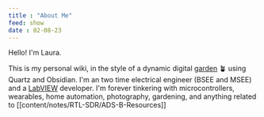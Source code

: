 ```yaml
---
title : "About Me"
feed: show
date : 02-08-23
---
```


Hello! I'm Laura. 

This is my personal wiki, in the style of a dynamic digital [garden](why-garden.md) 🪴 using Quartz and Obsidian. I'm an two time electrical engineer (BSEE and MSEE) and a [LabVIEW](/content/notes/LabVIEW/LabVIEW.md) developer. I'm forever tinkering with microcontrollers, wearables, home automation, photography, gardening, and anything related to [[content/notes/RTL-SDR/ADS-B-Resources]] 